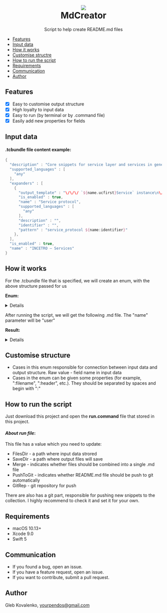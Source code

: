 <div align="center" style="margin-top: 0px;">
<img src ="https://downloader.disk.yandex.ru/preview/3377798f86593ec8481b5a7a8347374542d7cc885c4b1493bccb2f352fe505d5/63065b2e/ghg_hJytLbWNKkIqKFSU81I6VTAyu1gHDtfxphB0r-bmTSUEf2hWWO-vIfrSLQJYBft_-fglzwRa7fBRRbY6-Q%3D%3D?uid=0&filename=y-logos.jpeg&disposition=inline&hash=&limit=0&content_type=image%2Fjpeg&owner_uid=0&tknv=v2&size=1200x550" />
</div>

<h1 align="center" style="margin-top: 0px;">MdCreator</h1>

<p align="center" style="margin-top: 0px;">Script to help create README.md files</p>

- [Features](#features)
- [Input data](#input-data)
- [How it works](#how-it-works)
- [Customise structre](#customise-structure)
- [How to run the script](#how-to-run-the-script)
- [Requirements](#requirements)
- [Communication](#communication)
- [Author](#author)

<h2 id="features">Features</h2>

- [x] Easy to customise output structure
- [x] High loyalty to input data
- [x] Easy to run (by terminal or by .command file)
- [x] Easily add new properties for fields

<h2 id="input-data">Input data</h2>

#### .tcbundle file content example:


```swift
{
  "description" : "Core snippets for service layer and services in general. Here you can snippets for protocol classes declarations, DAO instances declarations, service instance declarations and etc.",
  "supported_languages" : [
    "any"
  ],
  "expanders" : [
    {
      "output_template" : "\/\/\/ `${name.ucfirst}Service` instance\n\/\/\/\n\/\/\/ It is a bunch of methods that works with `${name.ucfirst}PlainObject` structure.\n\/\/\/ Basically, services contains primitive CRUD actions or atomic business actions.\n\/\/\/ Every service must return only `AnyPublisher` type from any method or `ServiceCall` type\n\/\/\/ that fully compatible with `Combine` and `AnyPublisher`\n\/\/\/ \n\/\/\/ Services are classes or components that encapsulate the logic required to access data sources.\n\/\/\/ They centralize common data access functionality, providing better maintainability and decoupling\n\/\/\/ the infrastructure or technology used to access necessary data layer.\n\/\/\/\n\/\/\/ Almost always standard services include DAO and this lets you focus on the data persistence logic\n\/\/\/ rather than on data access plumbing\n\/\/\/\n\/\/\/ - seealso: `${name.ucfirst}PlainObject` structure\n\/\/\/ - seealso: `${name.ucfirst}ServiceImplementation` class\nprotocol ${name.ucfirst}Service {\n\n}",
      "is_enabled" : true,
      "name" : "Service protocol",
      "supported_languages" : [
        "any"
      ],
      "description" : "",
      "identifier" : "",
      "pattern" : "service_protocol ${name:identifier}"
    },
  ],
  "is_enabled" : true,
  "name" : "INCETRO – Services"
}
```

<h2 id="how-it-works">How it works</h2>

For the .tcbundle file that is specified, we will create an enum, with the above structure passed for us

**Enum:**

<details>

```swift

// MARK: - MdFileTemplate

enum MdFileTemplate: String, MdFileTemplateProtocol {
    
    // MARK: - Cases
    
    case header = "name :header :filename"
    case description = "description :header"
    case headerExpander = "/name"
    case syntaxExpander = "/pattern"
    case inputExampleExpander = "/pattern :modify $name"
    case outputExpander = "/output_template"
    
    func text(with element: Any) -> String {
        switch self {
        case .header:
            return """
            # \(element)
            """
        case .description:
            return """
            \(element)
            """
        case .headerExpander:
            return """
            ------
            
            ### \(element)
            """
        case .syntaxExpander:
            return """
            Syntax:
            ```swift
            \(element)
            ```
            """
        case .inputExampleExpander:
            return """
            Input example:
            ```swift
            \(element)
            ```
            """
        case .outputExpander:
            return """
            Output:
            ```swift
            \(element)
            ```
            """
        }
    }
}

```

</details>

After running the script, we will get the following .md file. The "name" parameter will be "user"

**Result:**

<details>

# INCETRO – Services

Core snippets for service layer and services in general. Here you can find snippets for protocol classes declarations, DAO instances declarations, service instance declarations and etc.

------

### Service protocol

Syntax:
```swift
service_protocol ${name:identifier}
```

Input example:
```swift
service_protocol user
```

Output:
```swift
/// `UserService` instance
///
/// It is a bunch of methods that works with `UserPlainObject` structure.
/// Basically, services contains primitive CRUD actions or atomic business actions.
/// Every service must return only `AnyPublisher` type from any method or `ServiceCall` type
/// that fully compatible with `Combine` and `AnyPublisher`
/// 
/// Services are classes or components that encapsulate the logic required to access data sources.
/// They centralize common data access functionality, providing better maintainability and decoupling
/// the infrastructure or technology used to access necessary data layer.
///
/// Almost always standard services include DAO and this lets you focus on the data persistence logic
/// rather than on data access plumbing
///
/// - seealso: `UserPlainObject` structure
/// - seealso: `UserServiceImplementation` class
protocol UserService {

}
```


</details>

<h2 id="customise-structure">Customise structure</h2>

 - Cases in this enum responsible for connection between input data and output structure. Raw value - field name in input data
 - Cases in the enum can be given some properties (for example, "\:filename", "\:header", etc.). They should be separated by spaces and begin with "\:"

<h2 id="how-to-run-the-script">How to run the script</h2>

Just download this project and open the **run.command** file that stored in this project.

#### *About run file*:

This file has a value which you need to update:

 - FilesDir - a path where input data strored
 - SaveDir - a path where output files will save
 - Merge - indicates whether files should be combined into a single .md file
 - PushToGit - indicates whether README.md file should be push to git automatically
 - GitRep - git repository for push

There are also has a git part, responsible for pushing new snippets to the collection.
I highly recommend to check it and set it for your own.

<h2 id="requirements">Requirements</h2>

 - macOS 10.13+
 - Xcode 9.0
 - Swift 5

<h2 id="communication">Communication</h2>

 - If you found a bug, open an issue.
 - If you have a feature request, open an issue.
 - If you want to contribute, submit a pull request.

<h2 id="author">Author</h2>

Gleb Kovalenko, yourpendos@gmail.com
